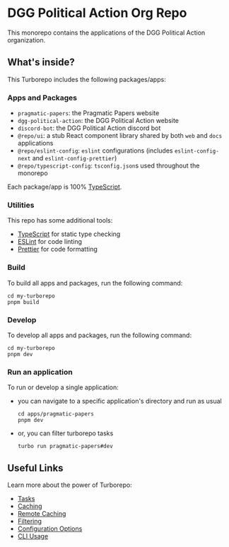 # DGG Political Action Org Repo

This monorepo contains the applications of the DGG Political Action organization.

## What's inside?

This Turborepo includes the following packages/apps:

### Apps and Packages

- `pragmatic-papers`: the Pragmatic Papers website
- `dgg-political-action`: the DGG Political Action website
- `discord-bot`: the DGG Political Action discord bot
- `@repo/ui`: a stub React component library shared by both `web` and `docs` applications
- `@repo/eslint-config`: `eslint` configurations (includes `eslint-config-next` and `eslint-config-prettier`)
- `@repo/typescript-config`: `tsconfig.json`s used throughout the monorepo

Each package/app is 100% [TypeScript](https://www.typescriptlang.org/).

### Utilities

This repo has some additional tools:

- [TypeScript](https://www.typescriptlang.org/) for static type checking
- [ESLint](https://eslint.org/) for code linting
- [Prettier](https://prettier.io) for code formatting

### Build

To build all apps and packages, run the following command:

```
cd my-turborepo
pnpm build
```

### Develop

To develop all apps and packages, run the following command:

```
cd my-turborepo
pnpm dev
```

### Run an application

To run or develop a single application:
- you can navigate to a specific application's directory and run as usual
  ```
  cd apps/pragmatic-papers
  pnpm dev
  ```
- or, you can filter turborepo tasks
  ```
  turbo run pragmatic-papers#dev
  ```

## Useful Links

Learn more about the power of Turborepo:

- [Tasks](https://turborepo.com/docs/crafting-your-repository/running-tasks)
- [Caching](https://turborepo.com/docs/crafting-your-repository/caching)
- [Remote Caching](https://turborepo.com/docs/core-concepts/remote-caching)
- [Filtering](https://turborepo.com/docs/crafting-your-repository/running-tasks#using-filters)
- [Configuration Options](https://turborepo.com/docs/reference/configuration)
- [CLI Usage](https://turborepo.com/docs/reference/command-line-reference)
